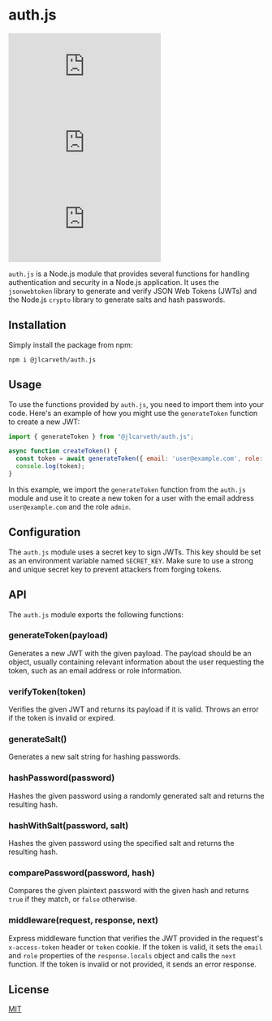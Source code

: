 # auth.js
![npm](https://img.shields.io/npm/dt/@jlcarveth/auth.js) ![npm (scoped)](https://img.shields.io/npm/v/@jlcarveth/auth.js) ![GitHub](https://img.shields.io/github/license/jlcarveth/auth.ts)

`auth.js` is a Node.js module that provides several functions for handling authentication and security in a Node.js application. It uses the `jsonwebtoken` library to generate and verify JSON Web Tokens (JWTs) and the Node.js `crypto` library to generate salts and hash passwords.

## Installation

Simply install the package from npm:
```
npm i @jlcarveth/auth.js
```

## Usage

To use the functions provided by `auth.js`, you need to import them into your code. Here's an example of how you might use the `generateToken` function to create a new JWT:

```javascript
import { generateToken } from "@jlcarveth/auth.js";

async function createToken() {
  const token = await generateToken({ email: 'user@example.com', role: 'admin' });
  console.log(token);
}
```

In this example, we import the `generateToken` function from the `auth.js` module and use it to create a new token for a user with the email address `user@example.com` and the role `admin`.

## Configuration

The `auth.js` module uses a secret key to sign JWTs. This key should be set as an environment variable named `SECRET_KEY`. Make sure to use a strong and unique secret key to prevent attackers from forging tokens.

## API

The `auth.js` module exports the following functions:

### generateToken(payload)

Generates a new JWT with the given payload. The payload should be an object, usually containing relevant information about the user requesting the token, such as an email address or role information.

### verifyToken(token)

Verifies the given JWT and returns its payload if it is valid. Throws an error if the token is invalid or expired.

### generateSalt()

Generates a new salt string for hashing passwords.

### hashPassword(password)

Hashes the given password using a randomly generated salt and returns the resulting hash.

### hashWithSalt(password, salt)

Hashes the given password using the specified salt and returns the resulting hash.

### comparePassword(password, hash)

Compares the given plaintext password with the given hash and returns `true` if they match, or `false` otherwise.

### middleware(request, response, next)

Express middleware function that verifies the JWT provided in the request's `x-access-token` header or `token` cookie. If the token is valid, it sets the `email` and `role` properties of the `response.locals` object and calls the `next` function. If the token is invalid or not provided, it sends an error response.

## License

[MIT](LICENSE)
